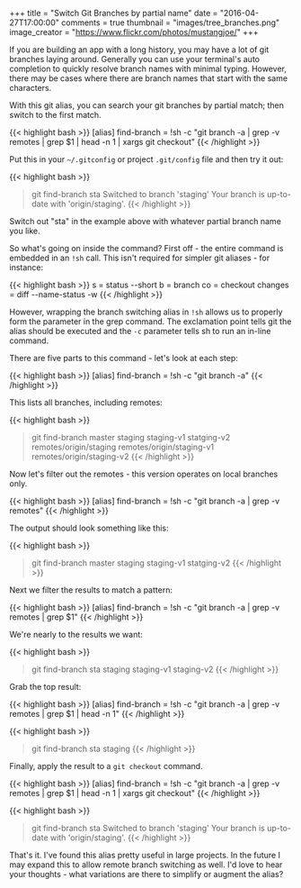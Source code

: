 +++
title         = "Switch Git Branches by partial name"
date          = "2016-04-27T17:00:00"
comments      = true
thumbnail     = "images/tree_branches.png"
image_creator = "https://www.flickr.com/photos/mustangjoe/"
+++

If you are building an app with a long history, you may have a lot of git branches laying around. Generally you can use your terminal's auto completion to quickly resolve branch names with minimal typing. However, there may be cases where there are branch names that start with the same characters.

With this git alias, you can search your git branches by partial match; then switch to the first match.

{{< highlight bash >}}
[alias]
find-branch = !sh -c \"git branch -a | grep -v remotes | grep $1 | head -n 1 | xargs git checkout\"
{{< /highlight >}}

Put this in your `~/.gitconfig` or project `.git/config` file and then try it out:

{{< highlight bash >}}
  > git find-branch sta
  Switched to branch 'staging'
  Your branch is up-to-date with 'origin/staging'.
{{< /highlight >}}

Switch out "sta" in the example above with whatever partial branch name you like.

So what's going on inside the command? First off - the entire command is embedded in an `!sh` call. This isn't required for simpler git aliases - for instance:

{{< highlight bash >}}
  s       = status --short
  b       = branch
  co      = checkout
  changes = diff --name-status -w
{{< /highlight >}}

However, wrapping the branch switching alias in `!sh` allows us to properly form the parameter in the grep command. The exclamation point tells git the alias should be executed and the `-c` parameter tells sh to run an in-line command.

There are five parts to this command - let's look at each step:

{{< highlight bash >}}
[alias]
find-branch = !sh -c \"git branch -a\"
{{< /highlight >}}

This lists all branches, including remotes:

{{< highlight bash >}}
> git find-branch
master
staging
staging-v1
statging-v2
remotes/origin/staging
remotes/origin/staging-v1
remotes/origin/staging-v2
{{< /highlight >}}

Now let's filter out the remotes - this version operates on local branches only.

{{< highlight bash >}}
[alias]
find-branch = !sh -c \"git branch -a | grep -v remotes\"
{{< /highlight >}}

The output should look something like this:

{{< highlight bash >}}
> git find-branch
master
staging
staging-v1
statging-v2
{{< /highlight >}}

Next we filter the results to match a pattern:

{{< highlight bash >}}
[alias]
find-branch = !sh -c \"git branch -a | grep -v remotes | grep $1\"
{{< /highlight >}}

We're nearly to the results we want:

{{< highlight bash >}}
> git find-branch sta
staging
staging-v1
staging-v2
{{< /highlight >}}

Grab the top result:

{{< highlight bash >}}
[alias]
find-branch = !sh -c \"git branch -a | grep -v remotes | grep $1 | head -n 1\"
{{< /highlight >}}

{{< highlight bash >}}
> git find-branch sta
staging
{{< /highlight >}}

Finally, apply the result to a `git checkout` command.

{{< highlight bash >}}
[alias]
find-branch = !sh -c \"git branch -a | grep -v remotes | grep $1 | head -n 1 | xargs git checkout\"
{{< /highlight >}}

{{< highlight bash >}}
> git find-branch sta
Switched to branch 'staging'
Your branch is up-to-date with 'origin/staging'.
{{< /highlight >}}

That's it. I've found this alias pretty useful in large projects. In the future I may expand this to allow remote branch switching as well. I'd love to hear your thoughts - what variations are there to simplify or augment the alias?

